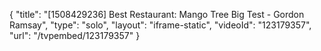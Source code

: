 {
    "title": "[1508429236] Best Restaurant: Mango Tree Big Test - Gordon Ramsay",
    "type": "solo",
    "layout": "iframe-static",
    "videoId": "123179357",
    "url": "\/tvpembed\/123179357"
}